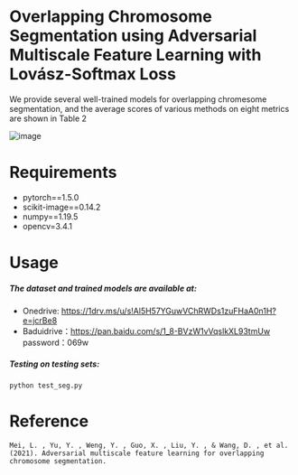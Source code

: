 # Overlapping Chromosome Segmentation using Adversarial Multiscale Feature Learning with Lovász-Softmax Loss 
We provide several well-trained models for overlapping chromesome segmentation, and the average scores of various methods on eight metrics are shown in Table 2

![image](https://github.com/liyemei/AFML/blob/master/TableII.jpg)



# Requirements
- pytorch==1.5.0
- scikit-image==0.14.2
- numpy==1.19.5
- opencv=3.4.1
# Usage
#####  The dataset and trained models  are available at:
- Onedrive: https://1drv.ms/u/s!Al5H57YGuwVChRWDs1zuFHaA0n1H?e=jcrBe8
- Baduidrive：https://pan.baidu.com/s/1_8-BVzW1vVqslkXL93tmUw password：069w 


##### Testing on testing sets:
```
python test_seg.py
```
# Reference

```
Mei, L. , Yu, Y. , Weng, Y. , Guo, X. , Liu, Y. , & Wang, D. , et al. (2021). Adversarial multiscale feature learning for overlapping chromosome segmentation.

```





